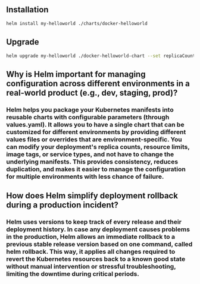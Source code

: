## Installation

```bash
helm install my-helloworld ./charts/docker-helloworld
```

## Upgrade 
```bash
helm upgrade my-helloworld ./docker-helloworld-chart --set replicaCount=3
```

## Why is Helm important for managing configuration across different environments in a real-world product (e.g., dev, staging, prod)?
### Helm helps you package your Kubernetes manifests into reusable charts with configurable parameters (through values.yaml). It allows you to have a single chart that can be customized for different environments by providing different values files or overrides that are environment-specific. You can modify your deployment's replica counts, resource limits, image tags, or service types, and not have to change the underlying manifests. This provides consistency, reduces duplication, and makes it easier to manage the configuration for multiple environments with less chance of failure.

## How does Helm simplify deployment rollback during a production incident?
### Helm uses versions to keep track of every release and their deployment history. In case any deployment causes problems in the production, Helm allows an immediate rollback to a previous stable release version based on one command, called helm rollback. This way, it applies all changes required to revert the Kubernetes resources back to a known good state without manual intervention or stressful troubleshooting, limiting the downtime during critical periods.